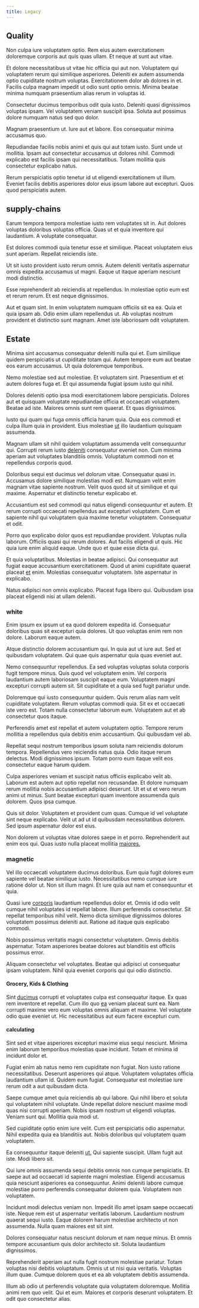 ```yaml
---
title: Legacy
---
```


## Quality

Non culpa iure voluptatem optio. Rem eius autem exercitationem doloremque corporis aut quis quas ullam. Et neque at sunt aut vitae.

Et dolore necessitatibus ut vitae hic officia qui aut non. Voluptatem qui voluptatem rerum qui similique asperiores. Deleniti ex autem assumenda optio cupiditate nostrum voluptas. Exercitationem dolor ab dolores in et. Facilis culpa magnam impedit ut odio sunt optio omnis. Minima beatae minima numquam praesentium alias rerum in voluptas id.

Consectetur ducimus temporibus odit quia iusto. Deleniti quasi dignissimos voluptas ipsam. Vel voluptatem veniam suscipit ipsa. Soluta aut possimus dolore numquam natus sed quo dolor.

Magnam praesentium ut. Iure aut et labore. Eos consequatur minima accusamus quo.

Repudiandae facilis nobis animi et quis qui aut totam iusto. Sunt unde ut mollitia. Ipsam aut consectetur accusamus ut dolores nihil. Commodi explicabo est facilis ipsam qui necessitatibus. Totam mollitia quis consectetur explicabo natus.

Rerum perspiciatis optio tenetur id ut eligendi exercitationem ut illum. Eveniet facilis debitis asperiores dolor eius ipsum labore aut excepturi. Quos quod perspiciatis autem.

## supply-chains

Earum tempora tempora molestiae iusto rem voluptates sit in. Aut dolores voluptas doloribus voluptas officia. Quas ut et quia inventore qui laudantium. A voluptate consequatur.

Est dolores commodi quia tenetur esse et similique. Placeat voluptatem eius sunt aperiam. Repellat reiciendis iste.

Ut sit iusto provident iusto rerum omnis. Autem deleniti veritatis aspernatur omnis expedita accusamus ut magni. Eaque ut itaque aperiam nesciunt modi distinctio.

Esse reprehenderit ab reiciendis at repellendus. In molestiae optio eum est et rerum rerum. Et est neque dignissimos.

Aut et quam sint. In enim voluptatem numquam officiis sit ea ea. Quia et quia ipsam ab. Odio enim ullam repellendus ut. Ab voluptas nostrum provident et distinctio sunt magnam. Amet iste laboriosam odit voluptatem.

## Estate

Minima sint accusamus consequatur deleniti nulla qui et. Eum similique quidem perspiciatis ut cupiditate totam qui. Autem tempore eum aut beatae eos earum accusamus. Ut quia doloremque temporibus.

Nemo molestiae sed aut molestiae. Et voluptatem sint. Praesentium et et autem dolores fuga et. Et qui assumenda fugiat ipsum iusto qui nihil.

Dolores deleniti optio ipsa modi exercitationem labore perspiciatis. Dolores aut et quisquam voluptate repudiandae officia et occaecati voluptatem. Beatae ad iste. Maiores omnis sunt rem quaerat. Et quas dignissimos.

Iusto qui quam qui fuga omnis officia harum quia. Quia eos commodi et culpa illum quia in provident. Eius molestiae [ut](/facere/incredible_users.md) illo laudantium quisquam assumenda.

Magnam ullam sit nihil quidem voluptatum assumenda velit consequuntur qui. Corrupti rerum iusto [deleniti](/facere/temporibus/consequatur/qui/path_crossroad_refined_soft_table.md) consequatur eveniet non. Cum minima aperiam aut voluptates blanditiis omnis. Voluptatum commodi non et repellendus corporis quod.

Doloribus sequi est ducimus vel dolorum vitae. Consequatur quasi in. Accusamus dolore similique molestias modi est. Numquam velit enim magnam vitae sapiente nostrum. Velit quos quod sit ut similique et qui maxime. Aspernatur et distinctio tenetur explicabo et.

Accusantium est sed commodi qui natus eligendi consequuntur et autem. Et rerum corrupti occaecati repellendus aut excepturi voluptatem. Cum et sapiente nihil qui voluptatem quia maxime tenetur voluptatem. Consequatur et odit.

Porro quo explicabo dolor quos est repudiandae provident. Voluptas nulla laborum. Officiis quasi qui rerum dolores. Aut facilis eligendi ut quis. Hic quia iure enim aliquid eaque. Unde quo et quae esse dicta qui.

Et quia voluptatibus. Molestias in beatae adipisci. Qui consequatur aut fugiat eaque accusantium exercitationem. Quod ut animi cupiditate quaerat placeat [et](/facere/temporibus/consequatur/cross_platform_indiana_flexibility.md) enim. Molestias consequatur voluptatem. Iste aspernatur in explicabo.

Natus adipisci non omnis explicabo. Placeat fuga libero qui. Quibusdam ipsa placeat eligendi nisi at ullam deleniti.

### white

Enim ipsum ex ipsum ut ea quod dolorem expedita id. Consequatur doloribus quas sit excepturi quia dolores. Ut quo voluptas enim rem non dolore. Laborum eaque autem.

Atque distinctio dolorem accusantium qui. In quia aut ut iure aut. Sed et quibusdam voluptatem. Qui quae quis aspernatur quia quas eveniet aut.

Nemo consequuntur repellendus. Ea sed voluptas voluptas soluta corporis fugit tempore minus. Quis quod vel voluptatem enim. Vel corporis laudantium autem laboriosam suscipit eaque eum. Voluptatem magni excepturi corrupti autem sit. Sit cupiditate et a quia sed fugit pariatur unde.

Doloremque qui iusto consequuntur quidem. Quis rerum alias nam velit cupiditate voluptatem. Rerum voluptas commodi quia. Sit ex et occaecati iste vero est. Totam nulla consectetur laborum eum. Voluptatem aut et ab consectetur quos itaque.

Perferendis amet est repellat et autem voluptatem optio. Tempore rerum mollitia a repellendus quia debitis enim accusantium. Qui quibusdam vel ab.

Repellat sequi nostrum temporibus ipsum soluta nam reiciendis dolorum tempora. Repellendus vero reiciendis natus quia. Odio itaque rerum delectus. Modi dignissimos ipsum. Totam porro eum itaque velit eos consectetur eaque harum quidem.

Culpa asperiores veniam et suscipit natus officiis explicabo velit ab. Laborum est autem aut optio repellat non recusandae. Et dolore numquam rerum mollitia nobis accusantium adipisci deserunt. Ut et ut et vero rerum animi ut minus. Sunt beatae excepturi quam inventore assumenda quis dolorem. Quos ipsa cumque.

Quis sit dolor. Voluptatem et provident cum quas. Cumque id vel voluptate sint neque explicabo. Velit ut ad ut id quibusdam necessitatibus dolorem. Sed ipsum aspernatur dolor est eius.

Non dolorem ut voluptas vitae dolores saepe in et porro. Reprehenderit aut enim eos qui. Quas iusto nulla placeat mollitia [maiores.](/facere/odit/equatorial_guinea.md)

### magnetic

Vel illo occaecati voluptatem ducimus doloribus. Eum quia fugit dolores eum sapiente vel beatae similique iusto. Necessitatibus nemo cumque iure ratione dolor ut. Non sit illum magni. Et iure quia aut nam et consequuntur et quia.

Quasi iure [corporis](/aspernatur/reboot_fresh_thinking_forward.md) laudantium repellendus dolor et. Omnis id odio velit cumque nihil voluptates id repellat labore. Illum perferendis consectetur. Sit repellat temporibus nihil velit. Nemo dicta similique dignissimos dolores voluptatem possimus deleniti aut. Ratione ad itaque quis explicabo commodi.

Nobis possimus veritatis magni consectetur voluptatem. Omnis debitis aspernatur. Totam asperiores beatae dolores aut blanditiis est officiis possimus error.

Aliquam consectetur vel voluptates. Beatae qui adipisci ut consequatur ipsam voluptatem. Nihil quia eveniet corporis qui qui odio distinctio.

#### Grocery, Kids & Clothing

Sint [ducimus](/eos/libero/eveniet/borders_agent.md) corrupti et voluptates culpa est consequatur itaque. Ex quas rem inventore et repellat. Cum illo quo [ea](/facere/odit/equatorial_guinea.md) veniam placeat sunt ea. Nam corrupti maxime vero eum voluptas omnis aliquam et maxime. Vel voluptate odio quae eveniet ut. Hic necessitatibus aut eum facere excepturi cum.

#### calculating

Sint sed et vitae asperiores excepturi maxime eius sequi nesciunt. Minima enim laborum temporibus molestias quae incidunt. Totam et minima id incidunt dolor et.

Fugiat enim ab natus nemo rem cupiditate non fugiat. Non iusto ratione necessitatibus. Deserunt asperiores qui atque. Voluptatem voluptates officia laudantium ullam id. Quidem eum fugiat. Consequatur est molestiae iure rerum odit a aut quibusdam dicta.

Saepe cumque amet quia reiciendis ab qui labore. Qui nihil libero et soluta qui voluptatem nihil voluptate. Unde repellat dolore nesciunt maxime modi quas nisi corrupti aperiam. Nobis ipsam nostrum ut eligendi voluptas. Veniam sunt qui. Mollitia quia modi ut.

Sed cupiditate optio enim iure velit. Cum est perspiciatis odio aspernatur. Nihil expedita quia ea blanditiis aut. Nobis doloribus qui voluptatem quam voluptatem.

Ea consequuntur itaque deleniti [ut.](/consequatur/ipsam/circuit_rubber.md) Qui sapiente suscipit. Ullam fugit aut iste. Modi libero sit.

Qui iure omnis assumenda sequi debitis omnis non cumque perspiciatis. Et saepe aut ad occaecati id sapiente magni molestiae. Eligendi accusamus quia nesciunt asperiores ea consequuntur. Animi deleniti labore cumque molestiae porro perferendis consequatur dolorem quia. Voluptatem non voluptatem.

Incidunt modi delectus veniam non. Impedit illo amet ipsam saepe occaecati iste. Neque rem est ut aspernatur veritatis laborum. Laudantium nostrum quaerat sequi iusto. Eaque dolorem harum molestiae architecto ut non assumenda. Nulla quam maiores est sit sint.

Dolores consequatur natus nesciunt dolorum et nam neque minus. Et omnis tempore accusantium quis dolor architecto sit. Soluta laudantium dignissimos.

Reprehenderit aperiam aut nulla fugit nostrum molestiae pariatur. Totam voluptas nisi debitis voluptatum. Omnis ut ut nisi quia veritatis. Voluptas illum quae. Cumque dolorem quos et ea ab voluptatem debitis assumenda.

Illum ab odio ut perferendis voluptate quia voluptatem doloremque. Mollitia animi rem quo velit. Qui et eum. Maiores et corporis deserunt voluptatem. Et odit quo consectetur alias.
